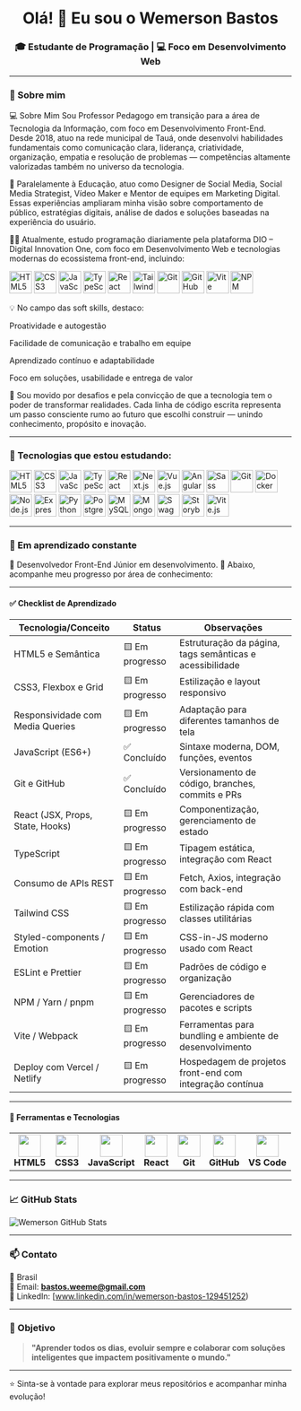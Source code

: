 
<h1 align="center">Olá! 👋 Eu sou o Wemerson Bastos</h1>
<h3 align="center">🎓 Estudante de Programação | 💻 Foco em Desenvolvimento Web</h3>

---

### 🚀 Sobre mim

💻 Sobre Mim
Sou Professor Pedagogo em transição para a área de Tecnologia da Informação, com foco em Desenvolvimento Front-End. Desde 2018, atuo na rede municipal de Tauá, onde desenvolvi habilidades fundamentais como comunicação clara, liderança, criatividade, organização, empatia e resolução de problemas — competências altamente valorizadas também no universo da tecnologia.

📲 Paralelamente à Educação, atuo como Designer de Social Media, Social Media Strategist, Vídeo Maker e Mentor de equipes em Marketing Digital. Essas experiências ampliaram minha visão sobre comportamento de público, estratégias digitais, análise de dados e soluções baseadas na experiência do usuário.

👨‍💻 Atualmente, estudo programação diariamente pela plataforma DIO – Digital Innovation One, com foco em Desenvolvimento Web e tecnologias modernas do ecossistema front-end, incluindo:

<p align="left"> <img src="https://cdn.jsdelivr.net/gh/devicons/devicon/icons/html5/html5-original.svg" width="40" height="40" alt="HTML5"/> <img src="https://cdn.jsdelivr.net/gh/devicons/devicon/icons/css3/css3-original.svg" width="40" height="40" alt="CSS3"/> <img src="https://cdn.jsdelivr.net/gh/devicons/devicon/icons/javascript/javascript-original.svg" width="40" height="40" alt="JavaScript"/> <img src="https://cdn.jsdelivr.net/gh/devicons/devicon/icons/typescript/typescript-original.svg" width="40" height="40" alt="TypeScript"/> <img src="https://cdn.jsdelivr.net/gh/devicons/devicon/icons/react/react-original.svg" width="40" height="40" alt="React"/> <img src="https://cdn.jsdelivr.net/gh/devicons/devicon/icons/tailwindcss/tailwindcss-plain.svg" width="40" height="40" alt="Tailwind CSS"/> <img src="https://cdn.jsdelivr.net/gh/devicons/devicon/icons/git/git-original.svg" width="40" height="40" alt="Git"/> <img src="https://cdn.jsdelivr.net/gh/devicons/devicon/icons/github/github-original.svg" width="40" height="40" alt="GitHub"/> <img src="https://cdn.jsdelivr.net/gh/devicons/devicon/icons/vite/vite-original.svg" width="40" height="40" alt="Vite"/> <img src="https://cdn.jsdelivr.net/gh/devicons/devicon/icons/npm/npm-original-wordmark.svg" width="40" height="40" alt="NPM"/> </p>

💡 No campo das soft skills, destaco:

Proatividade e autogestão

Facilidade de comunicação e trabalho em equipe

Aprendizado contínuo e adaptabilidade

Foco em soluções, usabilidade e entrega de valor

🚀 Sou movido por desafios e pela convicção de que a tecnologia tem o poder de transformar realidades. Cada linha de código escrita representa um passo consciente rumo ao futuro que escolhi construir — unindo conhecimento, propósito e inovação.




---

### 🧰 Tecnologias que estou estudando:

<p align="left">
  <img src="https://cdn.jsdelivr.net/gh/devicons/devicon/icons/html5/html5-original.svg" width="40" height="40" alt="HTML5"/>
  <img src="https://cdn.jsdelivr.net/gh/devicons/devicon/icons/css3/css3-original.svg" width="40" height="40" alt="CSS3"/>
  <img src="https://cdn.jsdelivr.net/gh/devicons/devicon/icons/javascript/javascript-original.svg" width="40" height="40" alt="JavaScript"/>
  <img src="https://cdn.jsdelivr.net/gh/devicons/devicon/icons/typescript/typescript-original.svg" width="40" height="40" alt="TypeScript"/>
  <img src="https://cdn.jsdelivr.net/gh/devicons/devicon/icons/react/react-original.svg" width="40" height="40" alt="React"/>
  <img src="https://cdn.jsdelivr.net/gh/devicons/devicon/icons/nextjs/nextjs-original.svg" width="40" height="40" alt="Next.js"/>
  <img src="https://cdn.jsdelivr.net/gh/devicons/devicon/icons/vuejs/vuejs-original.svg" width="40" height="40" alt="Vue.js"/>
  <img src="https://cdn.jsdelivr.net/gh/devicons/devicon/icons/angularjs/angularjs-original.svg" width="40" height="40" alt="Angular"/>
  <img src="https://cdn.jsdelivr.net/gh/devicons/devicon/icons/sass/sass-original.svg" width="40" height="40" alt="Sass"/>
  <img src="https://cdn.jsdelivr.net/gh/devicons/devicon/icons/git/git-original.svg" width="40" height="40" alt="Git"/>
  <img src="https://cdn.jsdelivr.net/gh/devicons/devicon/icons/docker/docker-original.svg" width="40" height="40" alt="Docker"/>
  <img src="https://cdn.jsdelivr.net/gh/devicons/devicon/icons/nodejs/nodejs-original.svg" width="40" height="40" alt="Node.js"/>
  <img src="https://cdn.jsdelivr.net/gh/devicons/devicon/icons/express/express-original.svg" width="40" height="40" alt="Express.js"/>
  <img src="https://cdn.jsdelivr.net/gh/devicons/devicon/icons/python/python-original.svg" width="40" height="40" alt="Python"/>
  <img src="https://cdn.jsdelivr.net/gh/devicons/devicon/icons/postgresql/postgresql-original.svg" width="40" height="40" alt="PostgreSQL"/>
  <img src="https://cdn.jsdelivr.net/gh/devicons/devicon/icons/mysql/mysql-original.svg" width="40" height="40" alt="MySQL"/>
  <img src="https://cdn.jsdelivr.net/gh/devicons/devicon/icons/mongodb/mongodb-original.svg" width="40" height="40" alt="MongoDB"/>
  <img src="https://cdn.jsdelivr.net/gh/devicons/devicon/icons/swagger/swagger-original.svg" width="40" height="40" alt="Swagger"/>
  <img src="https://cdn.jsdelivr.net/gh/devicons/devicon/icons/storybook/storybook-original.svg" width="40" height="40" alt="Storybook"/>
  <img src="https://cdn.jsdelivr.net/gh/devicons/devicon/icons/vitejs/vitejs-original.svg" width="40" height="40" alt="Vite.js"/>
</p>

---

### 📌 Em aprendizado constante

🧠 Desenvolvedor Front-End Júnior em desenvolvimento.
🎯 Abaixo, acompanhe meu progresso por área de conhecimento:

---

#### ✅ Checklist de Aprendizado

| Tecnologia/Conceito              | Status          | Observações                                              |
| -------------------------------- | --------------- | -------------------------------------------------------- |
| HTML5 e Semântica                | 🟨 Em progresso | Estruturação da página, tags semânticas e acessibilidade |
| CSS3, Flexbox e Grid             | 🟨 Em progresso | Estilização e layout responsivo                          |
| Responsividade com Media Queries | 🟨 Em progresso | Adaptação para diferentes tamanhos de tela               |
| JavaScript (ES6+)                | ✅ Concluído     | Sintaxe moderna, DOM, funções, eventos                   |
| Git e GitHub                     | ✅ Concluído     | Versionamento de código, branches, commits e PRs         |
| React (JSX, Props, State, Hooks) | 🟨 Em progresso | Componentização, gerenciamento de estado                 |
| TypeScript                       | 🟨 Em progresso | Tipagem estática, integração com React                   |
| Consumo de APIs REST             | 🟨 Em progresso | Fetch, Axios, integração com back-end                    |
| Tailwind CSS                     | 🟨 Em progresso | Estilização rápida com classes utilitárias               |
| Styled-components / Emotion      | 🟨 Em progresso | CSS-in-JS moderno usado com React                        |
| ESLint e Prettier                | 🟨 Em progresso | Padrões de código e organização                          |
| NPM / Yarn / pnpm                | 🟨 Em progresso | Gerenciadores de pacotes e scripts                       |
| Vite / Webpack                   | 🟨 Em progresso | Ferramentas para bundling e ambiente de desenvolvimento  |
| Deploy com Vercel / Netlify      | 🟨 Em progresso | Hospedagem de projetos front-end com integração contínua |

---

#### 🧰 Ferramentas e Tecnologias

<div align="center">

<table>
  <tr>
    <td align="center">
      <img src="https://cdn.jsdelivr.net/gh/devicons/devicon/icons/html5/html5-original.svg" width="40" /><br/>
      <b>HTML5</b>
    </td>
    <td align="center">
      <img src="https://cdn.jsdelivr.net/gh/devicons/devicon/icons/css3/css3-original.svg" width="40" /><br/>
      <b>CSS3</b>
    </td>
    <td align="center">
      <img src="https://cdn.jsdelivr.net/gh/devicons/devicon/icons/javascript/javascript-original.svg" width="40" /><br/>
      <b>JavaScript</b>
    </td>
    <td align="center">
      <img src="https://cdn.jsdelivr.net/gh/devicons/devicon/icons/react/react-original.svg" width="40" /><br/>
      <b>React</b>
    </td>
    <td align="center">
      <img src="https://cdn.jsdelivr.net/gh/devicons/devicon/icons/git/git-original.svg" width="40" /><br/>
      <b>Git</b>
    </td>
    <td align="center">
      <img src="https://cdn.jsdelivr.net/gh/devicons/devicon/icons/github/github-original.svg" width="40" /><br/>
      <b>GitHub</b>
    </td>
    <td align="center">
      <img src="https://cdn.jsdelivr.net/gh/devicons/devicon/icons/vscode/vscode-original.svg" width="40" /><br/>
      <b>VS Code</b>
    </td>
  </tr>
</table>

</div>

---

### 📈 GitHub Stats

<p align="left">
  <img src="https://github-readme-stats.vercel.app/api?username=WemersonBastos-Dev&show_icons=true&theme=tokyonight" alt="Wemerson GitHub Stats"/>
</p>

---

### 📫 Contato

📍 Brasil  
📧 Email: **bastos.weeme@gmail.com**  
💼 LinkedIn: [www.linkedin.com/in/wemerson-bastos-129451252)  

---

### 🎯 Objetivo

> **"Aprender todos os dias, evoluir sempre e colaborar com soluções inteligentes que impactem positivamente o mundo."**

---

⭐ Sinta-se à vontade para explorar meus repositórios e acompanhar minha evolução!
